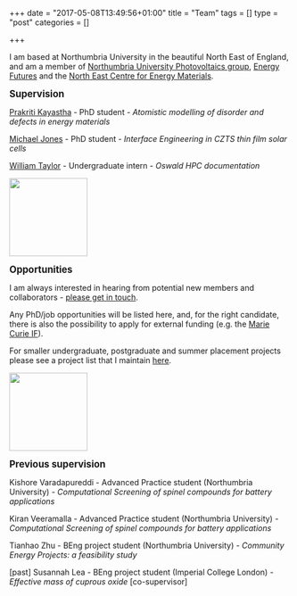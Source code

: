 +++
date = "2017-05-08T13:49:56+01:00"
title = "Team"
tags = []
type = "post"
categories = []

+++

I am based at Northumbria University in the beautiful North East of England, and am a member of [Northumbria University Photovoltaics group](https://sites.google.com/view/nupv), [Energy Futures](https://www.northumbria.ac.uk/about-us/academic-departments/mathematics-physics-and-electrical-engineering/research/renewable-energy-technologies-and-materials/) and the [North East Centre for Energy Materials](https://research.ncl.ac.uk/necem/).

<big>
<b>Supervision</b> </big>

[Prakriti Kayastha](https://scholar.google.com/citations?user=XIU5zG4AAAAJ&hl=en) - PhD student - *Atomistic modelling of disorder and defects in energy materials* </br>


[Michael Jones](https://uk.linkedin.com/in/michael-jones-8a6b6a191) - PhD student - *Interface Engineering in CZTS thin film solar cells* </br>

[William Taylor](https://github.com/musicmrman99) - Undergraduate intern - *Oswald HPC documentation* </br>

<img src="../images/ore.jpg" style="float: middle; height: 10em; "> </br>

<big>
<b>Opportunities</b> </big>

I am always interested in hearing from potential new members and collaborators - [please get in touch](https://lucydot.github.io/about/). 

Any PhD/job opportunities will be listed here, and, for the right candidate, there is also the possibility to apply for external funding (e.g. the [Marie Curie IF](https://ec.europa.eu/research/mariecurieactions/actions/individual-fellowships_en)).

For smaller undergraduate, postgraduate and summer placement projects please see a project list that I maintain [here](https://lucydot.github.io/projects_list/).

<img src="../images/ore.jpg" style="float: middle; height: 10em; "> </br>

<big>
<b>Previous supervision</b> </big>

Kishore Varadapureddi - Advanced Practice student (Northumbria University) - *Computational Screening of spinel compounds for battery applications* </br>

Kiran Veeramalla - Advanced Practice student (Northumbria University) - *Computational Screening of spinel compounds for battery applications* </br>

Tianhao Zhu - BEng project student (Northumbria University) - *Community Energy Projects: a feasibility study* <br>

[past] Susannah Lea - BEng project student (Imperial College London) - *Effective mass of cuprous oxide* [co-supervisor] </br>



